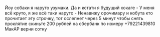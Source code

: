 Йоу собаки я наруто узумаки.
Да и кстати я будущий хокаге -
У меня всё круто, я же всё таки наруто -
Ненавижу орочимару и кобута
кто прочитает эту строчку, тот ослепнет через 5 минут
чтобы снять проклятие скиньте 200 рублей
на сбербанк по номеру +79221439810
МакАР верни сотку
